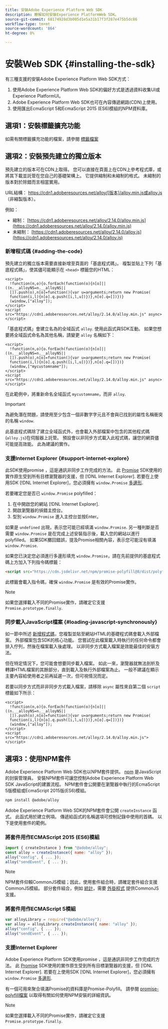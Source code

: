 ```yaml
---
title: 安裝Adobe Experience Platform Web SDK
description: 瞭解如何安裝Experience PlatformWeb SDK。
source-git-commit: 68174928d3b005d1e5a31b17f3f287e475b5dc86
workflow-type: tm+mt
source-wordcount: '864'
ht-degree: 0%

---
```



# 安裝Web SDK {#installing-the-sdk}

有三種支援的安裝Adobe Experience Platform Web SDK方式：

1. 使用Adobe Experience Platform Web SDK的偏好方式是透過資料收集UI或Experience PlatformUI。
1. Adobe Experience Platform Web SDK也可在內容傳遞網路(CDN)上使用。
1. 使用匯出EcmaScript 5和EcmaScript 2015 (ES6)模組的NPM資料庫。

## 選項1：安裝標籤擴充功能

如需有關標籤擴充功能的檔案，請參閱 [標籤檔案](../../tags/extensions/client/web-sdk/overview.md)

## 選項2：安裝預先建立的獨立版本

預先建立的版本可在CDN上取得。 您可以直接在頁面上在CDN上參考程式庫，或將其下載並託管在您自己的基礎架構上。 它提供縮制和未縮制的格式。 未縮制的版本對於除錯而言相當實用。

URL結構： https://cdn1.adoberesources.net/alloy/[版本]/alloy.min.js或alloy.js （非縮製版本）。

例如：

* 縮制： [https://cdn1.adoberesources.net/alloy/2.14.0/alloy.min.js](https://cdn1.adoberesources.net/alloy/2.14.0/alloy.min.js)
* 未縮制： [https://cdn1.adoberesources.net/alloy/2.14.0/alloy.js](https://cdn1.adoberesources.net/alloy/2.14.0/alloy.js)


### 新增程式碼 {#adding-the-code}

預先建立的獨立版本需要直接新增至頁面的「基底程式碼」。 複製並貼上下列「基底程式碼」，使其儘可能顯示在 `<head>` 標籤您的HTML：

```markup
<script>
  !function(n,o){o.forEach(function(o){n[o]||((n.__alloyNS=n.__alloyNS||
  []).push(o),n[o]=function(){var u=arguments;return new Promise(
  function(i,l){n[o].q.push([i,l,u])})},n[o].q=[])})}
  (window,["alloy"]);
</script>
<script src="https://cdn1.adoberesources.net/alloy/2.14.0/alloy.min.js" async></script>
```

「基底程式碼」會建立名為的全域函式 `alloy`. 使用此函式與SDK互動。 如果您想要將全域函式命名為其他名稱，請變更 `alloy` 名稱如下：

```markup
<script>
  !function(n,o){o.forEach(function(o){n[o]||((n.__alloyNS=n.__alloyNS||
  []).push(o),n[o]=function(){var u=arguments;return new Promise(
  function(i,l){n[o].q.push([i,l,u])})},n[o].q=[])})}
  (window,["mycustomname"]);
</script>
<script src="https://cdn1.adoberesources.net/alloy/2.14.0/alloy.min.js" async></script>
```

在此範例中，將重新命名全域函式 `mycustomname`，而非 `alloy`.

>[!IMPORTANT]
>
>為避免潛在問題，請使用至少包含一個非數字字元且不會與已找到的屬性名稱衝突的名稱 `window`.

此基底程式碼除了建立全域函式外，也會載入外部檔案中包含的其他程式碼\(`alloy.js`\)在伺服器上託管。 預設會以非同步方式載入此程式碼，讓您的網頁儘可能提高效能。 此為建議的實作。

### 支援Internet Explorer {#support-internet-explore}

此SDK使用promise ，這是通訊非同步工作完成的方法。 此 [Promise](https://developer.mozilla.org/zh-TW/docs/Web/JavaScript/Reference/Global_Objects/Promise) SDK使用的實作原生受到所有目標瀏覽器的支援，但 [!DNL Internet Explorer]. 若要在上使用SDK [!DNL Internet Explorer]，您必須擁有 `window.Promise` [多邊形](https://remysharp.com/2010/10/08/what-is-a-polyfill).

若要確定您是否已 `window.Promise` polyfilled：

1. 在中開啟您的網站 [!DNL Internet Explorer].
1. 開啟瀏覽器的偵錯主控台。
1. 型別 `window.Promise` 進入主控台並按Enter。

如果是 `undefined` 出現，表示您可能已經填滿 `window.Promise`. 另一種判斷是否需要 `window.Promise` 是在完成上述安裝指示後，載入您的網站以進行polyfilled。 如果SDK擲回錯誤，提及Promise相關內容，表示您可能沒有填滿 `window.Promise`.

如果您已決定您必須進行多邊形填充 `window.Promise`，請在先前提供的基底程式碼上方加入下列指令碼標籤：

```html
<script src="https://cdn.jsdelivr.net/npm/promise-polyfill@8/dist/polyfill.min.js"></script>
```

此標籤會載入指令碼，確保 `window.Promise` 是有效的Promise實作。

>[!NOTE]
>
>如果您選擇載入不同的Promise實作，請確定它支援 `Promise.prototype.finally`.

### 同步載入JavaScript檔案 {#loading-javascript-synchronously}

如一節中所述 [新增程式碼](#adding-the-code)，您複製並貼至網站HTML的基礎程式碼會載入外部檔案。 外部檔案包含SDK的核心功能。 您嘗試在此檔案載入時執行的任何命令都會排入佇列，然後在檔案載入後處理。 以非同步方式載入檔案是效能最佳的安裝方法。

但在特定情況下，您可能會想要同步載入檔案。 如此一來，瀏覽器就無法剖析及轉譯HTML檔案的其餘部分，直到載入及執行外部檔案為止。 一般不建議在顯示主要內容給使用者之前再延遲一次，但可視情況而定。

若要以同步方式而非非同步方式載入檔案，請移除 `async` 屬性來自第二個 `script` 標籤如下所示：

```markup
<script>
  !function(n,o){o.forEach(function(o){n[o]||((n.__alloyNS=n.__alloyNS||
  []).push(o),n[o]=function(){var u=arguments;return new Promise(
  function(i,l){n[o].q.push([i,l,u])})},n[o].q=[])})}
  (window,["alloy"]);
</script>
<script src="https://cdn1.adoberesources.net/alloy/2.14.0/alloy.min.js"></script>
```

## 選項3：使用NPM套件

Adobe Experience Platform Web SDK也以NPM套件提供。 [npm](https://www.npmjs.com) 是JavaScript的封裝管理員。 安裝NPM套件可讓您控制Adobe Experience Platform Web SDK JavaScript的建置流程。 NPM套件會公開要在瀏覽器中執行的EcmaScript 5版模組或EcmaScript 2015版(ES6)模組。

```bash
npm install @adobe/alloy
```

Adobe Experience Platform Web SDK的NPM套件會公開 `createInstance` 函式。 此函式用於建立例項。 傳遞給函式的名稱選項可控制記錄中使用的首碼。 以下是使用套件的範例。

### 將套件用作ECMAScript 2015 (ES6)模組

```javascript
import { createInstance } from "@adobe/alloy";
const alloy = createInstance({ name: "alloy" });
alloy("config", { ... });
alloy("sendEvent", { ... });
```

>[!NOTE]
>
>NPM套件仰賴CommonJS模組；因此，使用套件組合時，請確定套件組合支援CommonJS模組。 部分套件組合，例如 [統計](https://rollupjs.org)，需要 [外掛程式](https://www.npmjs.com/package/@rollup/plugin-commonjs) 提供CommonJS支援。

### 將套件用作ECMAScript 5模組

```javascript
var alloyLibrary = require("@adobe/alloy");
var alloy = alloyLibrary.createInstance({ name: "alloy" });
alloy("config", { ... });
alloy("sendEvent", { ... });
```

### 支援Internet Explorer

Adobe Experience Platform SDK使用promise ，這是通訊非同步工作完成的方法。 此 [Promise](https://developer.mozilla.org/zh-TW/docs/Web/JavaScript/Reference/Global_Objects/Promise) SDK使用的實作原生受到所有目標瀏覽器的支援，但 [!DNL Internet Explorer]. 若要在上使用SDK [!DNL Internet Explorer]，您必須擁有 `window.Promise` [多邊形](https://remysharp.com/2010/10/08/what-is-a-polyfill).

有一個可用來聚合填滿Promise的資料庫是Promise-Polyfill。 請參閱 [promise-polyfill檔案](https://www.npmjs.com/package/promise-polyfill) 以取得有關如何使用NPM安裝的詳細資訊。

>[!NOTE]
>
>如果您選擇載入不同的Promise實作，請確定它支援 `Promise.prototype.finally`.
